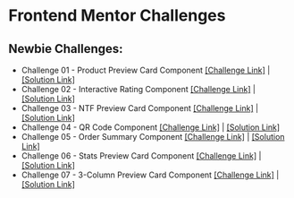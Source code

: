 # Frontend Mentor Challenges

## Newbie Challenges:

- Challenge 01 - Product Preview Card Component [[Challenge Link]](https://www.frontendmentor.io/challenges/product-preview-card-component-GO7UmttRfa) | [[Solution Link]](https://stupendous-druid-e7ed0e.netlify.app/)
- Challenge 02 - Interactive Rating Component [[Challenge Link]](https://www.frontendmentor.io/challenges/interactive-rating-component-koxpeBUmI) | [[Solution Link]](https://62be00bbec3a3f0ccbcaa73f--superlative-maamoul-8e638b.netlify.app/)
- Challenge 03 - NTF Preview Card Component [[Challenge Link]](https://www.frontendmentor.io/challenges/nft-preview-card-component-SbdUL_w0U) | [[Solution Link]](https://62bf6b77a2d4273badd7e388--majestic-selkie-b08836.netlify.app/)
- Challenge 04 - QR Code Component [[Challenge Link]](https://www.frontendmentor.io/challenges/qr-code-component-iux_sIO_H/) | [[Solution Link]](https://gorgeous-pavlova-f309cd.netlify.app/)
- Challenge 05 - Order Summary Component [[Challenge Link]](https://www.frontendmentor.io/challenges/order-summary-component-QlPmajDUj) | [[Solution Link]](https://62bfe2232a7fa3055d07dfae--snazzy-cupcake-b129cf.netlify.app/)
- Challenge 06 - Stats Preview Card Component [[Challenge Link]](https://www.frontendmentor.io/challenges/stats-preview-card-component-8JqbgoU62) | [[Solution Link]](https://62c0b68216537f0bc5af1120--luxury-macaron-51d752.netlify.app/)
- Challenge 07 - 3-Column Preview Card Component [[Challenge Link]](https://www.frontendmentor.io/challenges/3column-preview-card-component-pH92eAR2-) | [[Solution Link]](https://regal-palmier-671807.netlify.app/)

